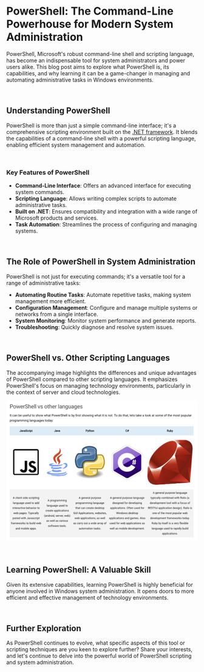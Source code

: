 # PowerShell: The Command-Line Powerhouse for Modern System Administration

PowerShell, Microsoft's robust command-line shell and scripting language, has become an indispensable tool for system administrators and power users alike. This blog post aims to explore what PowerShell is, its capabilities, and why learning it can be a game-changer in managing and automating administrative tasks in Windows environments.

<br>

## Understanding PowerShell

PowerShell is more than just a simple command-line interface; it's a comprehensive scripting environment built on the [.NET framework](https://dotnet.microsoft.com/en-us/learn/dotnet/what-is-dotnet). It blends the capabilities of a command-line shell with a powerful scripting language, enabling efficient system management and automation.

<br>

### Key Features of PowerShell

- **Command-Line Interface**: Offers an advanced interface for executing system commands.
- **Scripting Language**: Allows writing complex scripts to automate administrative tasks.
- **Built on .NET**: Ensures compatibility and integration with a wide range of Microsoft products and services.
- **Task Automation**: Streamlines the process of configuring and managing systems.

<br>

## The Role of PowerShell in System Administration

PowerShell is not just for executing commands; it's a versatile tool for a range of administrative tasks:

- **Automating Routine Tasks**: Automate repetitive tasks, making system management more efficient.
- **Configuration Management**: Configure and manage multiple systems or networks from a single interface.
- **System Monitoring**: Monitor system performance and generate reports.
- **Troubleshooting**: Quickly diagnose and resolve system issues.

<br>

## PowerShell vs. Other Scripting Languages

The accompanying image highlights the differences and unique advantages of PowerShell compared to other scripting languages. It emphasizes PowerShell's focus on managing technology environments, particularly in the context of server and cloud technologies.

<!-- ![PowerShell vs Other Languages](../assets/img/PowerShellvsOthers.png) -->
![PowerShell vs Other Languages](../assets/img/PowerShellvsOthers.png)

<br>

## Learning PowerShell: A Valuable Skill

Given its extensive capabilities, learning PowerShell is highly beneficial for anyone involved in Windows system administration. It opens doors to more efficient and effective management of technology environments.

<br>

## Further Exploration

As PowerShell continues to evolve, what specific aspects of this tool or scripting techniques are you keen to explore further? Share your interests, and let's continue to delve into the powerful world of PowerShell scripting and system administration.
